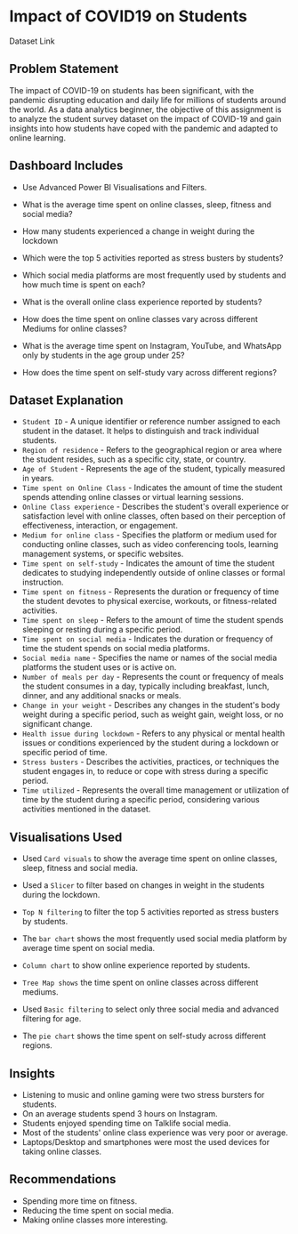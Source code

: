 # Impact of COVID19 on Students
Dataset Link


## Problem Statement
The impact of COVID-19 on students has been significant, with the pandemic disrupting education and daily life for millions of students around the world. As a data analytics beginner, the objective of this assignment is to analyze the student survey dataset on the impact of COVID-19 and gain insights into how students have coped with the pandemic and adapted to online learning.

## Dashboard Includes
- Use Advanced Power BI Visualisations and Filters.

- What is the average time spent on online classes, sleep, fitness and social media?

- How many students experienced a change in weight during the lockdown

- Which were the top 5 activities reported as stress busters by students?

- Which social media platforms are most frequently used by students and how much time is spent on each?

- What is the overall online class experience reported by students?

- How does the time spent on online classes vary across different Mediums for online classes?

- What is the average time spent on Instagram, YouTube, and WhatsApp only by students in the age group under 25?

- How does the time spent on self-study vary across different regions?

## Dataset Explanation
- `Student ID` - A unique identifier or reference number assigned to each student in the dataset. It helps to distinguish and track individual students.
- `Region of residence` - Refers to the geographical region or area where the student resides, such as a specific city, state, or country.
- `Age of Student` - Represents the age of the student, typically measured in years.
- `Time spent on Online Class` - Indicates the amount of time the student spends attending online classes or virtual learning sessions.
- `Online Class experience` - Describes the student's overall experience or satisfaction level with online classes, often based on their perception of effectiveness, interaction, or engagement.
- `Medium for online class` - Specifies the platform or medium used for conducting online classes, such as video conferencing tools, learning management systems, or specific websites.
- `Time spent on self-study` - Indicates the amount of time the student dedicates to studying independently outside of online classes or formal instruction.
- `Time spent on fitness` - Represents the duration or frequency of time the student devotes to physical exercise, workouts, or fitness-related activities.
- `Time spent on sleep` - Refers to the amount of time the student spends sleeping or resting during a specific period.
- `Time spent on social media` - Indicates the duration or frequency of time the student spends on social media platforms.
- `Social media name` - Specifies the name or names of the social media platforms the student uses or is active on.
- `Number of meals per day` - Represents the count or frequency of meals the student consumes in a day, typically including breakfast, lunch, dinner, and any additional snacks or meals.
- `Change in your weight` - Describes any changes in the student's body weight during a specific period, such as weight gain, weight loss, or no significant change.
- `Health issue during lockdown` - Refers to any physical or mental health issues or conditions experienced by the student during a lockdown or specific period of time.
- `Stress busters` - Describes the activities, practices, or techniques the student engages in, to reduce or cope with stress during a specific period.
- `Time utilized` - Represents the overall time management or utilization of time by the student during a specific period, considering various activities mentioned in the dataset.

## Visualisations Used

- Used `Card visuals` to show the average time spent on online classes, sleep, fitness and social media.
  
- Used a `Slicer` to filter based on changes in weight in the students during the lockdown.

- `Top N filtering` to filter the top 5 activities reported as stress busters by students.

- The `bar chart` shows the most frequently used social media platform by average time spent on social media. 

- `Column chart` to show online experience reported by students.

- `Tree Map shows` the time spent on online classes across different mediums.

- Used `Basic filtering` to select only three social media and advanced filtering for age.

- The `pie chart` shows the time spent on self-study across different regions.

## Insights
- Listening to music and online gaming were two stress bursters for students.
- On an average students spend 3 hours on Instagram.
- Students enjoyed spending time on Talklife social media.
- Most of the students' online class experience was very poor or average.
- Laptops/Desktop and smartphones were most the used devices for taking online classes.

## Recommendations
- Spending more time on fitness.
- Reducing the time spent on social media.
- Making online classes more interesting.
